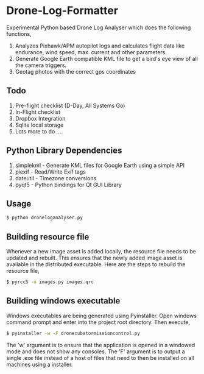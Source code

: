 # Drone-Log-Formatter
Experimental Python based Drone Log Analyser which does the following functions,

1. Analyzes Pixhawk/APM autopilot logs and calculates flight data like endurance, wind speed, max. current and other parameters.
2. Generate Google Earth compatible KML file to get a bird's eye view of all the camera triggers.
3. Geotag photos with the correct gps coordinates

## Todo

1. Pre-flight checklist (D-Day, All Systems Go)
2. In-Flight checklist
3. Dropbox Integration
4. Sqlite local storage
5. Lots more to do ....

## Python Library Dependencies

1. simplekml - Generate KML files for Google Earth using a simple API
2. piexif - Read/Write Exif tags
3. dateutil - Timezone conversions
4. pyqt5 - Python bindings for Qt GUI Library

## Usage

```bash
$ python droneloganalyser.py
```

## Building resource file

Whenever a new image asset is added locally, the resource file needs to be updated and rebuilt. This ensures that the newly added image asset
is available in the distributed executable. Here are the steps to rebuild the resource file,

```bash
$ pyrcc5 -o images.py images.qrc
```

## Building windows executable

Windows executables are being generated using Pyinstaller. Open windows command prompt and enter into the project root directory. Then execute,

```bash
$ pyinstaller -w -F dronecubatormissioncontrol.py
```

The 'w' argument is to ensure that the application is opened in a windowed mode and does not show any consoles. The 'F' argument is to output
a single .exe file instead of a host of files that need to then be installed on all machines using a installer.


